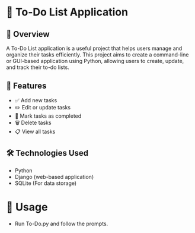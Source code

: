 # 📌 To-Do List Application
## 📖 Overview
A To-Do List application is a useful project that helps users manage and organize their tasks efficiently. This project aims to create a command-line or GUI-based application using Python, allowing users to create, update, and track their to-do lists.

## 🎯 Features
* ✅ Add new tasks
* ✏️ Edit or update tasks
* 📌 Mark tasks as completed
* 🗑️ Delete tasks
* 📋 View all tasks

## 🛠️ Technologies Used
* Python
* Django (web-based application)
* SQLite (For data storage)

# 📌 Usage
* Run To-Do.py and follow the prompts.
